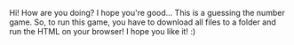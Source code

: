 Hi! How are you doing?
I hope you're good...
This is a guessing the number game.
So, to run this game, you have to download all files to a folder and run the HTML on your browser!
I hope you like it! :)
